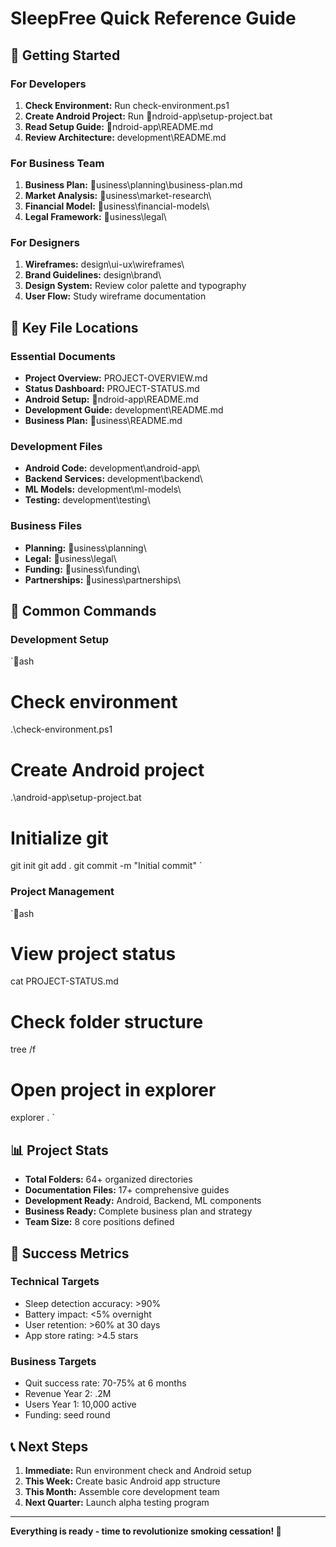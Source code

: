 ﻿# SleepFree Quick Reference Guide

## 🚀 Getting Started

### For Developers
1. **Check Environment:** Run check-environment.ps1
2. **Create Android Project:** Run ndroid-app\setup-project.bat
3. **Read Setup Guide:** ndroid-app\README.md
4. **Review Architecture:** development\README.md

### For Business Team
1. **Business Plan:** usiness\planning\business-plan.md
2. **Market Analysis:** usiness\market-research\
3. **Financial Model:** usiness\financial-models\
4. **Legal Framework:** usiness\legal\

### For Designers
1. **Wireframes:** design\ui-ux\wireframes\
2. **Brand Guidelines:** design\brand\
3. **Design System:** Review color palette and typography
4. **User Flow:** Study wireframe documentation

## 📁 Key File Locations

### Essential Documents
- **Project Overview:** PROJECT-OVERVIEW.md
- **Status Dashboard:** PROJECT-STATUS.md
- **Android Setup:** ndroid-app\README.md
- **Development Guide:** development\README.md
- **Business Plan:** usiness\README.md

### Development Files
- **Android Code:** development\android-app\
- **Backend Services:** development\backend\
- **ML Models:** development\ml-models\
- **Testing:** development\testing\

### Business Files
- **Planning:** usiness\planning\
- **Legal:** usiness\legal\
- **Funding:** usiness\funding\
- **Partnerships:** usiness\partnerships\

## 🔧 Common Commands

### Development Setup
`ash
# Check environment
.\check-environment.ps1

# Create Android project
.\android-app\setup-project.bat

# Initialize git
git init
git add .
git commit -m "Initial commit"
`

### Project Management
`ash
# View project status
cat PROJECT-STATUS.md

# Check folder structure
tree /f

# Open project in explorer
explorer .
`

## 📊 Project Stats

- **Total Folders:** 64+ organized directories
- **Documentation Files:** 17+ comprehensive guides
- **Development Ready:** Android, Backend, ML components
- **Business Ready:** Complete business plan and strategy
- **Team Size:** 8 core positions defined

## 🎯 Success Metrics

### Technical Targets
- Sleep detection accuracy: >90%
- Battery impact: <5% overnight
- User retention: >60% at 30 days
- App store rating: >4.5 stars

### Business Targets
- Quit success rate: 70-75% at 6 months
- Revenue Year 2: .2M
- Users Year 1: 10,000 active
- Funding:  seed round

## 📞 Next Steps

1. **Immediate:** Run environment check and Android setup
2. **This Week:** Create basic Android app structure
3. **This Month:** Assemble core development team
4. **Next Quarter:** Launch alpha testing program

---

**Everything is ready - time to revolutionize smoking cessation! 🚀**
